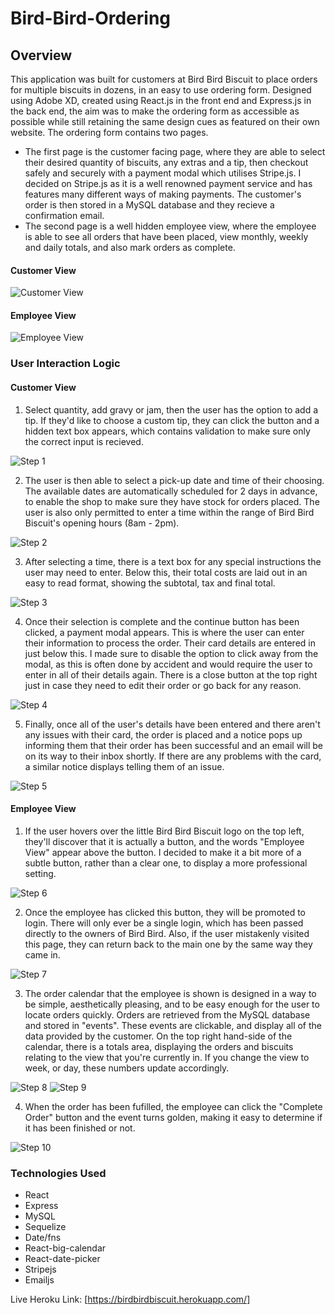 # Bird-Bird-Ordering

## Overview
This application was built for customers at Bird Bird Biscuit to place orders for multiple biscuits in dozens, in an easy to use ordering form. Designed using Adobe XD, created using React.js in the front end and Express.js in the back end, the aim was to make the ordering form as accessible as possible while still retaining the same design cues as featured on their own website. 
The ordering form contains two pages. 
* The first page is the customer facing page, where they are able to select their desired quantity of biscuits, any extras and a tip, then checkout safely and securely with a payment modal which utilises Stripe.js. I decided on Stripe.js as it is a well renowned payment service and has features many different ways of making payments. The customer's order is then stored in a MySQL database and they recieve a confirmation email. 
* The second page is a well hidden employee view, where the employee is able to see all orders that have been placed, view monthly, weekly and daily totals, and also mark orders as complete. 

#### Customer View
![Customer View](./client/src/images/customerView.png)

#### Employee View
![Employee View](./client/src/images/employeeView.png)

### User Interaction Logic
#### Customer View
1. Select quantity, add gravy or jam, then the user has the option to add a tip. If they'd like to choose a custom tip, they can click the button and a hidden text box appears, which contains validation to make sure only the correct input is recieved.

![Step 1](./client/src/images/stepOne.png)

2. The user is then able to select a pick-up date and time of their choosing. The available dates are automatically scheduled for 2 days in advance, to enable the shop to make sure they have stock for orders placed. The user is also only permitted to enter a time within the range of Bird Bird Biscuit's opening hours (8am - 2pm). 

![Step 2](./client/src/images/stepTwo.png)

3. After selecting a time, there is a text box for any special instructions the user may need to enter. Below this, their total costs are laid out in an easy to read format, showing the subtotal, tax and final total. 

![Step 3](./client/src/images/stepThree.png)

4. Once their selection is complete and the continue button has been clicked, a payment modal appears. This is where the user can enter their information to process the order. Their card details are entered in just below this. I made sure to disable the option to click away from the modal, as this is often done by accident and would require the user to enter in all of their details again. There is a close button at the top right just in case they need to edit their order or go back for any reason.

![Step 4](./client/src/images/stepFour.png)

5. Finally, once all of the user's details have been entered and there aren't any issues with their card, the order is placed and a notice pops up informing them that their order has been successful and an email will be on its way to their inbox shortly. If there are any problems with the card, a similar notice displays telling them of an issue.

![Step 5](./client/src/images/stepFive.png)

#### Employee View
1. If the user hovers over the little Bird Bird Biscuit logo on the top left, they'll discover that it is actually a button, and the words "Employee View" appear above the button. I decided to make it a bit more of a subtle button, rather than a clear one, to display a more professional setting.

![Step 6](./client/src/images/stepSix.png)

2. Once the employee has clicked this button, they will be promoted to login. There will only ever be a single login, which has been passed directly to the owners of Bird Bird. Also, if the user mistakenly visited this page, they can return back to the main one by the same way they came in.

![Step 7](./client/src/images/stepSeven.png)

3. The order calendar that the employee is shown is designed in a way to be simple, aesthetically pleasing, and to be easy enough for the user to locate orders quickly. Orders are retrieved from the MySQL database and stored in "events". These events are clickable, and display all of the data provided by the customer. On the top right hand-side of the calendar, there is a totals area, displaying the orders and biscuits relating to the view that you're currently in. If you change the view to week, or day, these numbers update accordingly.

![Step 8](./client/src/images/stepEight.png)
![Step 9](./client/src/images/stepNine.png)

4. When the order has been fufilled, the employee can click the "Complete Order" button and the event turns golden, making it easy to determine if it has been finished or not. 

![Step 10](./client/src/images/stepTen.png)

### Technologies Used
* React
* Express
* MySQL
* Sequelize
* Date/fns
* React-big-calendar
* React-date-picker
* Stripejs
* Emailjs

Live Heroku Link: [https://birdbirdbiscuit.herokuapp.com/]